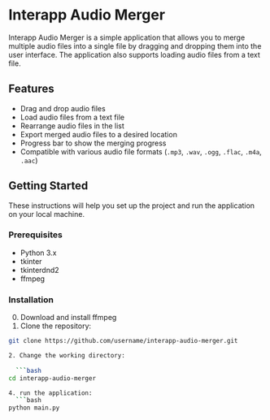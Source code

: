 # Interapp Audio Merger

Interapp Audio Merger is a simple application that allows you to merge multiple audio files into a single file by dragging and dropping them into the user interface. The application also supports loading audio files from a text file.

## Features

- Drag and drop audio files
- Load audio files from a text file
- Rearrange audio files in the list
- Export merged audio files to a desired location
- Progress bar to show the merging progress
- Compatible with various audio file formats (`.mp3`, `.wav`, `.ogg`, `.flac`, `.m4a`, `.aac`)

## Getting Started

These instructions will help you set up the project and run the application on your local machine.

### Prerequisites

- Python 3.x
- tkinter
- tkinterdnd2
- ffmpeg

### Installation
0. Download and install ffmpeg
1. Clone the repository:

```bash
git clone https://github.com/username/interapp-audio-merger.git

2. Change the working directory:
  
  ```bash
cd interapp-audio-merger

4. run the application:
  ```bash
python main.py

